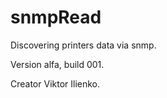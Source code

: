 # snmpRead
Discovering printers data via snmp. 

Version alfa, build 001.


Creator Viktor Ilienko.

